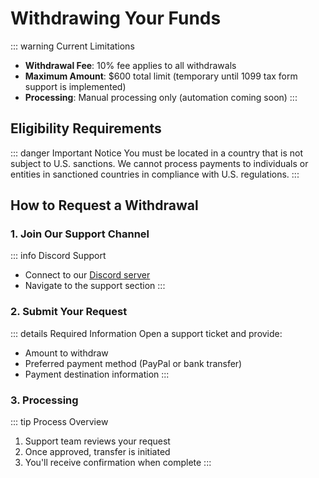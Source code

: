# Withdrawing Your Funds

::: warning Current Limitations
- **Withdrawal Fee**: 10% fee applies to all withdrawals
- **Maximum Amount**: $600 total limit (temporary until 1099 tax form support is implemented)
- **Processing**: Manual processing only (automation coming soon)
:::

## Eligibility Requirements

::: danger Important Notice
You must be located in a country that is not subject to U.S. sanctions. We cannot process payments to individuals or entities in sanctioned countries in compliance with U.S. regulations.
:::

## How to Request a Withdrawal

### 1. Join Our Support Channel

::: info Discord Support
- Connect to our [Discord server](https://discord.gg/pyundXvsQn)
- Navigate to the support section
:::

### 2. Submit Your Request

::: details Required Information
Open a support ticket and provide:
- Amount to withdraw
- Preferred payment method (PayPal or bank transfer)
- Payment destination information
:::

### 3. Processing

::: tip Process Overview
1. Support team reviews your request
2. Once approved, transfer is initiated
3. You'll receive confirmation when complete
:::
